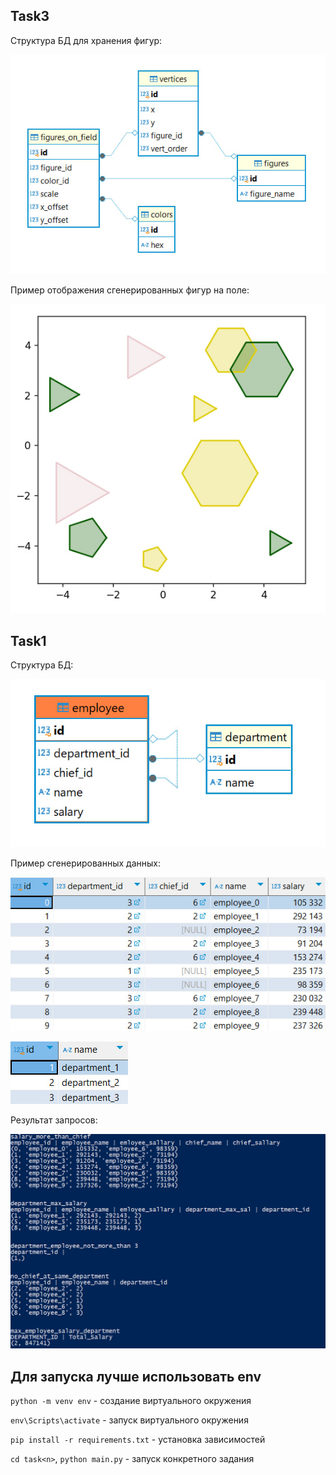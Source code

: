 ## Task3
Структура БД для хранения фигур:

![Task3 DB]( docs/img/task3_db.jpg)

Пример отображения сгенерированных фигур на поле:

![Task3 figures]( docs/img/task3_figures.jpg)


## Task1
Структура БД:

![Task1 DB]( docs/img/task1_db.jpg)

Пример сгенерированных данных:

![Task1 Generated Data Employee]( docs/img/task1_employee_data.jpg)

![Task1 Generated Data Department]( docs/img/task1_department_data.jpg)

Результат запросов:

![Task1 Requests Result]( docs/img/task1_requests_results.jpg)


## Для запуска лучше использовать env
`python -m venv env` - создание виртуального окружения

`env\Scripts\activate` - запуск виртуального окружения

`pip install -r requirements.txt` - установка зависимостей

`cd task<n>`, `python main.py` - запуск конкретного задания

